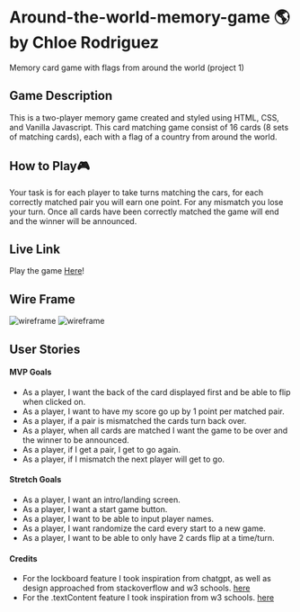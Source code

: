 # Around-the-world-memory-game 🌎 by Chloe Rodriguez 
Memory card game with flags from around the world (project 1)

## Game Description
This is a two-player memory game created and styled using HTML, CSS, and Vanilla Javascript. This card matching game consist of 16 cards (8 sets of matching cards), each with a flag of a country from around the world. 

## How to Play🎮
Your task is for each player to take turns matching the cars, for each correctly matched pair you will earn one point. For any mismatch you lose your turn. Once all cards have been correctly matched the game will end and the winner will be announced. 

## Live Link
Play the game [Here](https://chloerodd.github.io/Around-the-world-memory-game/)!

## Wire Frame
![wireframe](https://imgur.com/woPoY0y.png)
![wireframe](https://imgur.com/QnZ028v.png)
## User Stories
#### MVP Goals
* As a player, I want the back of the card displayed first and be able to flip when clicked on.
* As a player, I want to have my score go up by 1 point per matched pair.
* As a player, if a pair is mismatched the cards turn back over.
* As a player, when all cards are matched I want the game to be over and the winner to be announced.
* As a player, if I get a pair, I get to go again.
* As a player, if I mismatch the next player will get to go.

#### Stretch Goals
* As a player, I want an intro/landing screen.
* As a player, I want a start game button.
* As a player, I want to be able to input player names.
* As a player, I want randomize the card every start to a new game. 
* As a player, I want to be able to only have 2 cards flip at a time/turn.

#### Credits
* For the lockboard feature I took inspiration from chatgpt, as well as design approached from stackoverflow and w3 schools. [here](https://stackoverflow.com/questions/65581577/need-help-completing-a-function-for-a-memory-card-game-in-javascript)
* For the .textContent feature I took inspiration from w3 schools. [here](https://www.w3schools.com/jsref/prop_node_textcontent.asp)